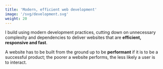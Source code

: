 ```yaml
---
title: 'Modern, efficient web development'
image: '/svg/development.svg'
weight: 20
---
```


I build using modern development practices, cutting down on unnecessary complexity and dependencies to deliver websites that are **efficient, responsive and fast**.

A website has to be built from the ground up to be **performant** if it is to be a successful product; the poorer a website performs, the less likely a user is to interact.
